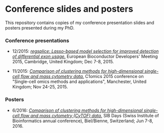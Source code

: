 # Conference slides and posters

This repository contains copies of my conference presentation slides and posters presented during my PhD.


### Conference presentations

- 12/2015: [*regsplice: Lasso-based model selection for improved detection of differential exon usage.*](Bioconductor2015_regsplice_Lukas_Weber_20151208.pdf) European Bioconductor Developers' Meeting 2015, Cambridge, United Kingdom; Dec 7-8, 2015.

- 11/2015: [*Comparison of clustering methods for high-dimensional single-cell flow and mass cytometry data.*](Lukas_Weber_C1omics_clustering_comparison_20151125.pdf) C1omics 2015 conference on "Single-cell omics methods and applications", Manchester, United Kingdom; Nov 24-25, 2015.


### Posters

- 6/2016: [*Comparison of clustering methods for high-dimensional single-cell flow and mass cytometry (CyTOF) data.*](Clustering_poster_SIB_Days_Lukas_Weber_7Jun2016.pdf) SIB Days (Swiss Institute of Bioinformatics annual conference), Biel/Bienne, Switzerland; Jun 7-8, 2016.

